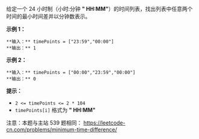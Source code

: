 给定一个 24 小时制（小时:分钟 **" HH:MM"**）的时间列表，找出列表中任意两个时间的最小时间差并以分钟数表示。



**示例 1：**

    
    
    **输入：** timePoints = ["23:59","00:00"]
    **输出：** 1
    

**示例 2：**

    
    
    **输入：** timePoints = ["00:00","23:59","00:00"]
    **输出：** 0
    



**提示：**

  * `2 <= timePoints <= 2 * 104`
  * `timePoints[i]` 格式为 **" HH:MM"**



注意：本题与主站 539 题相同： <https://leetcode-cn.com/problems/minimum-time-difference/>


